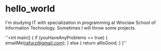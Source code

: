 # hello_world

I'm studying IT with specialization in programming at Wroclaw School of Information Technology.
Sometimes I will throw some projects.

''<int main()
{
  if (youHaveAnyProblems == true)
  {
   emailMe(rafurz@gmail.com);
  }
  else
  {
    return allIsGood;
  }
}''
